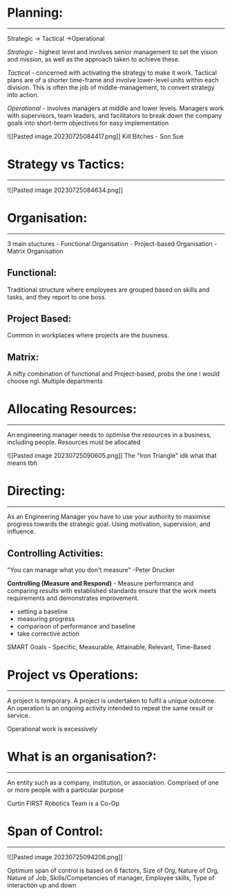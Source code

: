 # Planning:
---
Strategic -> Tactical ->Operational

*Strategic* - highest level and involves senior management to set the vision and mission, as well as the approach taken to achieve these.

*Tactical* - concerned with activating the strategy to make it work. Tactical plans are of a shorter time-frame and involve lower-level units within each division. This is often the job of middle-management, to convert strategy into action.

*Operational*  - involves managers at middle and lower levels. Managers work with supervisors, team leaders, and facilitators to break down the company goals into short-term objectives for easy implementation

![[Pasted image 20230725084417.png]] Kill Bitches - Son Sue

# Strategy vs Tactics:
---
![[Pasted image 20230725084634.png]]

# Organisation:
---
 3 main stuctures
	 - Functional Organisation
	 - Project-based Organisation
	 - Matrix Organisation

## Functional:
Traditional structure where employees are grouped based on skills and tasks, and they report to one boss.

## Project Based:
Common in workplaces where projects are the business.

## Matrix:
A nifty combination of functional and Project-based, probs the one i would choose ngl. Multiple departments 

# Allocating Resources:
---
An engineering manager needs to optimise the resources in a business, including people.
Resources must be allocated 

![[Pasted image 20230725090605.png]] The "Iron Triangle" idk what that means tbh

# Directing:
---
As an Engineering Manager you have to use your authority to maximise progress towards the strategic goal. Using motivation, supervision, and influence.

## Controlling Activities:
"You can manage what you don't measure" -Peter Drucker

**Controlling (Measure and Respond)** - Measure performance and comparing results with established standards ensure that the work meets requirements and demonstrates improvement.
- setting a baseline
- measuring progress
- comparison of performance and baseline
- take corrective action 

SMART Goals - Specific, Measurable, Attainable, Relevant, Time-Based


# Project vs Operations:
---
A project is temporary. A project is undertaken to fulfil a unique outcome.
An operation is an ongoing activity intended to repeat the same result or service.

Operational work is excessively

# What is an organisation?:
---
An entity such as a company, institution, or association. Comprised of one or more people with a particular purpose 

Curtin FIRST Robotics Team is a Co-Op

# Span of Control:
---
![[Pasted image 20230725094206.png]]

Optimum span of control is based on 6 factors, Size of Org, Nature of Org, Nature of Job, Skills/Competencies of manager, Employee skills, Type of interaction up and down


